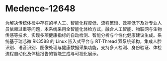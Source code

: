 # Medence-12648
为解决传统体检中存在的半人工、智能化程度低、流程繁琐、效率低下及对专业人员依赖过重等问题，本系统采用全智能化体检方式，融合人工智能、物联网与生物传感等技术，实现多项健康指标的自动检测、智能分析与个性化健康建议生成。系统基于瑞芯微 RK3588 的 Linux 嵌入式平台与 RT-Thread 双系统架构，集成人脸识别、语音识别、图像处理与健康数据采集功能，支持多人检测、身份验证、体检流程自动化及体检报告的智能生成与可视化展示。
